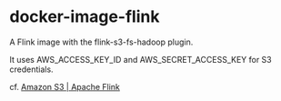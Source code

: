 # docker-image-flink

A Flink image with the flink-s3-fs-hadoop plugin.

It uses AWS_ACCESS_KEY_ID and AWS_SECRET_ACCESS_KEY for S3 credentials.

cf. [Amazon S3 | Apache Flink](https://nightlies.apache.org/flink/flink-docs-master/docs/deployment/filesystems/s3/#hadooppresto-s3-file-systems-plugins)
